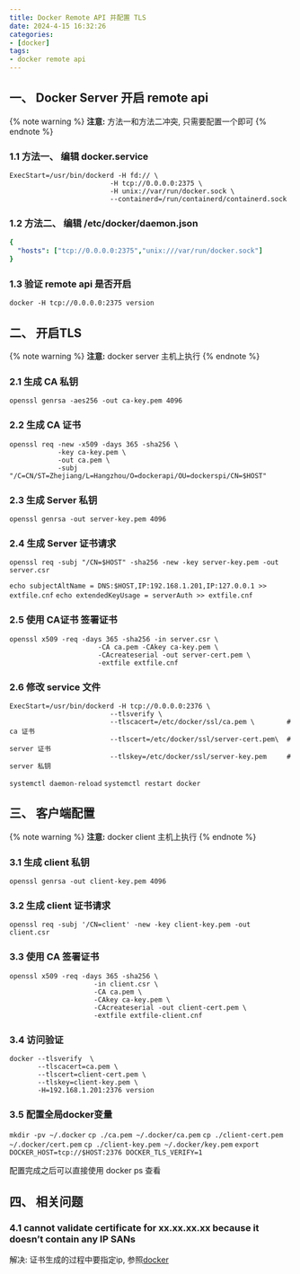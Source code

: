 ```yaml
---
title: Docker Remote API 并配置 TLS
date: 2024-4-15 16:32:26
categories: 
- [docker]
tags: 
- docker remote api
---
```


## 一、 Docker Server 开启 remote api

{% note warning %}
**注意:**
方法一和方法二冲突, 只需要配置一个即可
{% endnote %}

### 1.1 方法一、 编辑 docker.service

``` shell 
ExecStart=/usr/bin/dockerd -H fd:// \
                         -H tcp://0.0.0.0:2375 \
                         -H unix://var/run/docker.sock \
                         --containerd=/run/containerd/containerd.sock
``` 

### 1.2 方法二、 编辑 /etc/docker/daemon.json

``` yml
{
  "hosts": ["tcp://0.0.0.0:2375","unix:///var/run/docker.sock"]
}
```

### 1.3 验证  remote api 是否开启

``` docker -H tcp://0.0.0.0:2375 version ```


## 二、 开启TLS
{% note warning %}
**注意:**
docker server 主机上执行
{% endnote %}

### 2.1 生成 CA 私钥

```openssl genrsa -aes256 -out ca-key.pem 4096```


### 2.2 生成 CA 证书

``` shell
openssl req -new -x509 -days 365 -sha256 \
            -key ca-key.pem \
            -out ca.pem \
            -subj "/C=CN/ST=Zhejiang/L=Hangzhou/O=dockerapi/OU=dockerspi/CN=$HOST"
```

### 2.3 生成 Server 私钥

```openssl genrsa -out server-key.pem 4096 ```

### 2.4 生成 Server 证书请求

``` openssl req -subj "/CN=$HOST" -sha256 -new -key server-key.pem -out server.csr ```


``` echo subjectAltName = DNS:$HOST,IP:192.168.1.201,IP:127.0.0.1 >> extfile.cnf ```
``` echo extendedKeyUsage = serverAuth >> extfile.cnf ```


### 2.5 使用 CA证书 签署证书

``` shell
openssl x509 -req -days 365 -sha256 -in server.csr \
                      -CA ca.pem -CAkey ca-key.pem \
                      -CAcreateserial -out server-cert.pem \
                      -extfile extfile.cnf
```

### 2.6 修改 service 文件

``` shell
ExecStart=/usr/bin/dockerd -H tcp://0.0.0.0:2376 \
                         --tlsverify \
                         --tlscacert=/etc/docker/ssl/ca.pem \        # ca 证书
                         --tlscert=/etc/docker/ssl/server-cert.pem\  # server 证书
                         --tlskey=/etc/docker/ssl/server-key.pem     # server 私钥
```
```systemctl daemon-reload```
```systemctl restart docker```

## 三、 客户端配置
{% note warning %}
**注意:**
docker client 主机上执行
{% endnote %}

### 3.1 生成 client 私钥

```openssl genrsa -out client-key.pem 4096```

### 3.2 生成 client 证书请求

``` openssl req -subj '/CN=client' -new -key client-key.pem -out client.csr ```

### 3.3 使用 CA 签署证书

``` shell
openssl x509 -req -days 365 -sha256 \
                     -in client.csr \
                     -CA ca.pem \
                     -CAkey ca-key.pem \
                     -CAcreateserial -out client-cert.pem \
                     -extfile extfile-client.cnf
```


### 3.4 访问验证

``` shell
docker --tlsverify  \
       --tlscacert=ca.pem \
       --tlscert=client-cert.pem \
       --tlskey=client-key.pem \
       -H=192.168.1.201:2376 version
```


### 3.5 配置全局docker变量

``` mkdir -pv ~/.docker ```
```cp ./ca.pem ~/.docker/ca.pem```
```cp ./client-cert.pem ~/.docker/cert.pem```
```cp ./client-key.pem ~/.docker/key.pem```
```export DOCKER_HOST=tcp://$HOST:2376 DOCKER_TLS_VERIFY=1```

配置完成之后可以直接使用 docker ps 查看


## 四、 相关问题

### 4.1 cannot validate certificate for xx.xx.xx.xx because it doesn’t contain any IP SANs

解决: 证书生成的过程中要指定ip, 参照[docker](https://docs.docker.com/engine/security/protect-access/)